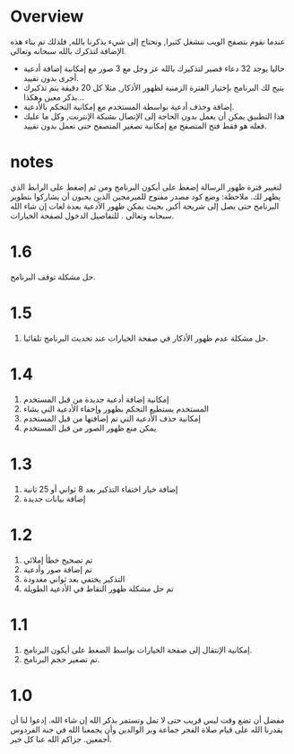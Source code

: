 
# Overview
عندما نقوم بتصفح الويب ننشغل كثيرا, ونحتاج إلى شيء يذكرنا بالله, فلذلك تم بناء هذه الإضافة لتذكرك بالله سبحانه وتعالى.

*	حاليا يوجد 32 دعاء قصير لتذكيرك بالله عز وجل مع 3 صور مع إمكانية إضافة أدعية أخرى بدون تقييد.
*	يتيح لك البرنامج بإختيار الفترة الزمنية لظهور الأذكار, مثلا كل 20 دقيقة يتم تذكيرك بذكر معين وهكذا...
*   إضافة وحذف أدعية بواسطة المستخدم مع إمكانية التحكم بالأدعية.
*   هذا التطبيق يمكن أن يعمل بدون الحاجة إلى الإتصال بشبكة الإنترنت, وكل ما عليك فعله هو فقط فتح المتصفح مع إمكانية تصغير المتصفح حتى تعمل بدون تقييد.

# notes
 لتغيير فترة ظهور الرسالة إضغط على أيكون البرنامج ومن ثم إضغط على الرابط الذي يظهر لك.
ملاحظة:  وضع كود مصدر مفتوح للمبرمجين الذين يحبون أن يشاركوا بتطوير البرنامج حتى يصل إلى شريحة أكبر, بحيث يمكن ظهور الأدعية بعدة لغات إن شاء الله سبحانه وتعالى .  للتفاصيل الدخول لصفحة الخيارات.

# 1.6
حل مشكلة توقف البرنامج.

# 1.5
1.	حل مشكلة عدم  ظهور الأذكار في صفحة الخيارات عند تحديث البرنامج تلقائيا.

# 1.4
1. إمكانية إضافة أدعية جديدة من قبل المستخدم
2. المستخدم يستطيع التحكم بظهور وإخفاء الأدعية التي يشاء
3. إمكانية حذف الأدعية التي تم إضافتها من قبل المستخدم
4. يمكن منع ظهور الصور من قبل المستخدم

# 1.3
1. إضافة خيار اختفاء التذكير بعد 8 ثواني أو 25 ثانية
2. إضافة بيانات جديدة

# 1.2
1. تم تصحيح خطأ إملائي
2. تم إضافة صور وأدعية 
3. التذكير يختفي بعد ثواني معدودة
4. تم حل مشكلة ظهور النقاط في الأدعية الطويلة

# 1.1
1.	إمكانية الإنتقال إلى صفحة الخيارات بواسط الضغط على أيكون البرنامج.
2.	تم تصغير حجم البرنامج.

# 1.0

مفضل أن تضع وقت ليس قريب حتى لا تمل وتستمر بذكر الله إن شاء الله.
إدعوا لنا أن يقدرنا الله على قيام صلاة الفجر جماعة وبر الوالدين وأن يجمعنا الله في جنة الفردوس أجمعين. 
جزاكم الله عنا كل خير.